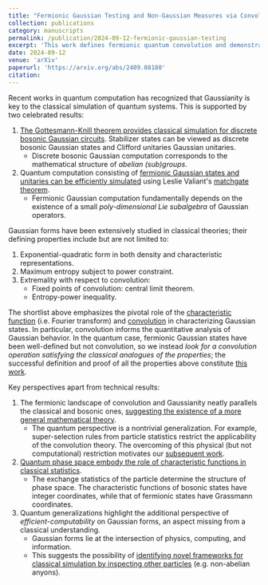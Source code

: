 ```yaml
---
title: "Fermionic Gaussian Testing and Non-Gaussian Measures via Convolution"
collection: publications
category: manuscripts
permalink: /publication/2024-09-12-fermionic-gaussian-testing
excerpt: 'This work defines fermionic quantum convolution and demonstrates the unique entropy-invariance of fermionic Gaussian states under convolution. <u>Click on the title to see detailed introduction</u>.'
date: 2024-09-12
venue: 'arXiv'
paperurl: 'https://arxiv.org/abs/2409.08180'
citation: 
---
```


Recent works in quantum computation has recognized that Gaussianity is key to the classical simulation of quantum systems. This is supported by two celebrated results: 

1. <u>The Gottesmann-Knill theorem provides classical simulation for discrete bosonic Gaussian circuits</u>. Stabilizer states can be viewed as discrete bosonic Gaussian states and Clifford unitaries Gaussian unitaries. 
    - Discrete bosonic Gaussian computation corresponds to the mathematical structure of *abelian (sub)groups*. 
2. Quantum computation consisting of <u>fermionic Gaussian states and unitaries can be efficiently simulated</u> using Leslie Valiant's [matchgate theorem](https://people.seas.harvard.edu/~valiant/stoc01.pdf). 
   - Fermionic Gaussian computation fundamentally depends on the existence of a small *poly-dimensional Lie subalgebra* of Gaussian operators. 

Gaussian forms have been extensively studied in classical theories; their defining properties include but are not limited to: 

1. Exponential-quadratic form in both density and characteristic representations. 
2. Maximum entropy subject to power constraint. 
3. Extremality with respect to convolution: 
    - Fixed points of convolution: central limit theorem. 
    - Entropy-power inequality. 

The shortlist above emphasizes the pivotal role of the <u>characteristic function</u> (i.e. Fourier transform) and <u>convolution</u> in characterizing Gaussian states. In particular, convolution informs the quantitative analysis of Gaussian behavior. 
In the quantum case, fermionic Gaussian states have been well-defined but not convolution, so we instead *look for a convolution operation satisfying the classical analogues of the properties*; the successful definition and proof of all the properties above constitute [this work](https://arxiv.org/abs/2409.08180). 

Key perspectives apart from technical results: 

1. The fermionic landscape of convolution and Gaussianity neatly parallels the classical and bosonic ones, <u>suggesting the existence of a more general mathematical theory</u>.
   -  The quantum perspective is a nontrivial generalization. For example, super-selection rules from particle statistics restrict the applicability of the convolution theory. The overcoming of this physical (but not computational) restriction motivates our [subsequent work](/publication/2024-10-26-displacedGaussian). 
2. <u>Quantum phase space embody the role of characteristic functions in classical statistics</u>. 
   - The exchange statistics of the particle determine the structure of phase space. The characteristic functions of bosonic states have integer coordinates, while that of fermionic states have Grassmann coordinates. 
3. Quantum generalizations highlight the additional perspective of *efficient-computability* on Gaussian forms, an aspect missing from a classical understanding. 
   - Gaussian forms lie at the intersection of physics, computing, and information. 
   - This suggests the possibility of <u>identifying novel frameworks for classical simulation by inspecting other particles</u> (e.g. non-abelian anyons). 
